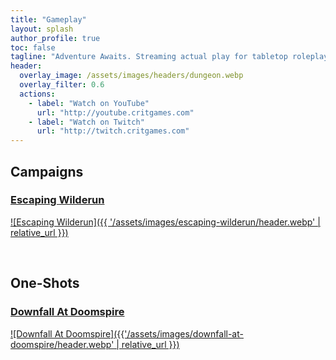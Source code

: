 ```yaml
---
title: "Gameplay"
layout: splash
author_profile: true
toc: false
tagline: "Adventure Awaits. Streaming actual play for tabletop roleplaying games. Game On!"
header:
  overlay_image: /assets/images/headers/dungeon.webp
  overlay_filter: 0.6
  actions:
    - label: "Watch on YouTube"
      url: "http://youtube.critgames.com"
    - label: "Watch on Twitch"
      url: "http://twitch.critgames.com"
---
```


## Campaigns
### [Escaping Wilderun](./games/escaping-wilderun/)
<a href="/games/escaping-wilderun/" title="Escaping Wilderun">![Escaping Wilderun]({{ '/assets/images/escaping-wilderun/header.webp' | relative_url }})</a>

<br />

## One-Shots
### [Downfall At Doomspire](./games/escaping-wilderun/)
<a href="./games/downfall-at-doomspire/" title="Downfall At Doomspire">![Downfall At Doomspire]({{'/assets/images/downfall-at-doomspire/header.webp' | relative_url }})</a>
